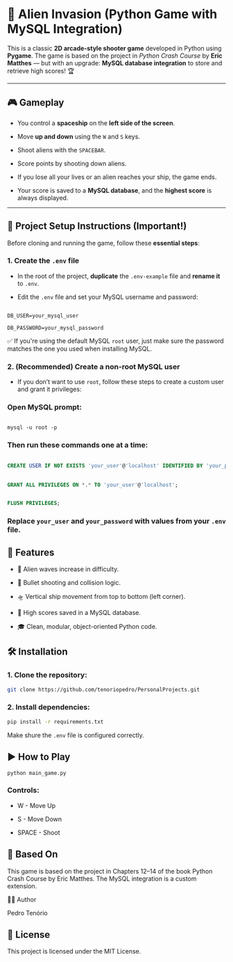 # 🚀 Alien Invasion (Python Game with MySQL Integration)

This is a classic **2D arcade-style shooter game** developed in Python using **Pygame**. The game is based on the project in _Python Crash Course_ by **Eric Matthes** — but with an upgrade: **MySQL database integration** to store and retrieve high scores! 🏆

  
---

## 🎮 Gameplay


- You control a **spaceship** on the **left side of the screen**.

- Move **up and down** using the `W` and `S` keys.

- Shoot aliens with the `SPACEBAR`.

- Score points by shooting down aliens.

- If you lose all your lives or an alien reaches your ship, the game ends.

- Your score is saved to a **MySQL database**, and the **highest score** is always displayed.

  
---


## 📂 Project Setup Instructions (Important!)
  

Before cloning and running the game, follow these **essential steps**:
  

### 1. Create the `.env` file
  

- In the root of the project, **duplicate** the `.env-example` file and **rename it** to `.env`.

- Edit the `.env` file and set your MySQL username and password:

```env

DB_USER=your_mysql_user

DB_PASSWORD=your_mysql_password

```

✅ If you're using the default MySQL `root` user, just make sure the password matches the one you used when installing MySQL.

  

### 2. (Recommended) Create a non-root MySQL user


- If you don’t want to use `root`, follow these steps to create a custom user and grant it privileges:

  
### Open MySQL prompt:

```prompt

mysql -u root -p
```


### Then run these commands one at a time:
  

```sql

CREATE USER IF NOT EXISTS 'your_user'@'localhost' IDENTIFIED BY 'your_password';

  
GRANT ALL PRIVILEGES ON *.* TO 'your_user'@'localhost';


FLUSH PRIVILEGES;

```

### Replace `your_user` and `your_password` with values from your `.env` file.
  

## 🧰 Features
  

- 👾 Alien waves increase in difficulty.


- 🔫 Bullet shooting and collision logic.
  

- 🛸 Vertical ship movement from top to bottom (left corner).
  

- 💾 High scores saved in a MySQL database.
  

- 🎓 Clean, modular, object-oriented Python code.
  

## 🛠️ Installation
  

### 1. Clone the repository:

  
```bash
git clone https://github.com/tenoriopedro/PersonalProjects.git
```
  
### 2. Install dependencies:

  
```bash
pip install -r requirements.txt
```
  

Make shure the `.env` file is configured correctly.


## ▶️ How to Play

  
```shell
python main_game.py
```
  

### Controls:
  

- W - Move Up
  

- S - Move Down
  

- SPACE - Shoot
  

## 🧠 Based On
  

This game is based on the project in Chapters 12–14 of the book Python Crash Course by Eric Matthes. The MySQL integration is a custom extension.

  
👨‍💻 Author

Pedro Tenório
  

## 📃 License


This project is licensed under the MIT License.

